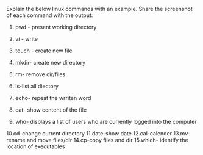 Explain the below linux commands with an example. Share the screenshot of each
command with the output:
1. pwd - present working directory
2. vi - write
3. touch - create new file
4. mkdir- create new directory
5. rm- remove dir/files
6. ls-list all diectory
7. echo- repeat the wrriten word
8. cat- show content of the file

9. who- displays a list of users who are currently logged into the computer

10.cd-change current directory
11.date-show date
12.cal-calender
13.mv-rename and move files/dir
14.cp-copy files and dir
15.which- identify the location of executables
